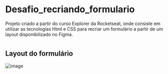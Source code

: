 # Desafio_recriando_formulario

Projeto criado a partir do curso Explorer da Rocketseat, onde consiste em utilizar as tecnologias Html e CSS para recriar um formulário a partir de um layout disponibilizado no Figma.
#

<h2> Layout do formulário </h2>

![image](https://user-images.githubusercontent.com/71336555/226150858-b37f5dab-be38-4d06-b19e-923f64b1a40e.png)
